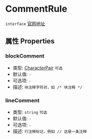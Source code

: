 # CommentRule
`interface` [官网地址](https://microsoft.github.io/monaco-editor/docs.html#interfaces/languages.CommentRule.html)
## 属性 Properties

### blockComment
+ 类型: [CharacterPair](../alias.md#characterpair) `可选`
+ 默认值: `-`
+ 可选项: `-`
+ 描述: `块注释字符对，如 /* 块注释 */`

### lineComment
+ 类型: `string`  `可选`
+ 默认值: `-`
+ 可选项: `-`
+ 描述: `行注释标记，例如 // 这是一条注释`

